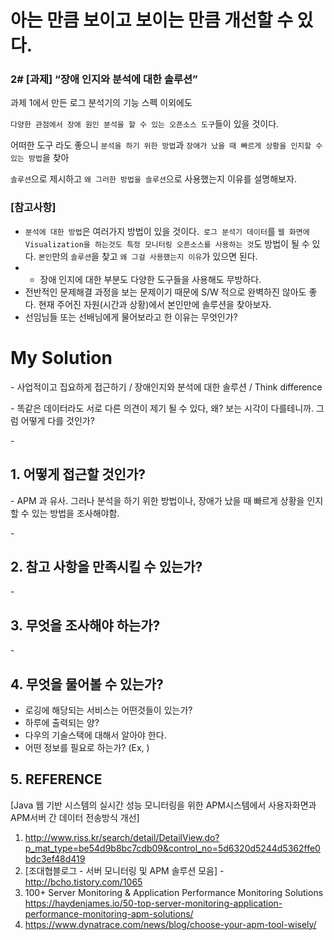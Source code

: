 # 아는 만큼 보이고 보이는 만큼 개선할 수 있다.

### 2# [과제] “장애 인지와 분석에 대한 솔루션”

과제 1에서 만든 로그 분석기의 기능 스펙 이외에도 

`다양한 관점에서 장애 원인 분석을 할 수 있는 오픈소스 도구`들이 있을 것이다. 

어떠한 도구 라도 좋으니 `분석을 하기 위한 방법`과 `장애가 났을 때 빠르게 상황을 인지할 수 있는 방법`을 찾아 

`솔루션`으로 제시하고 `왜 그러한 방법을 솔루션`으로 사용했는지 이유를 설명해보자.

### [참고사항]

- `분석에 대한 방법`은 여러가지 방법이 있을 것이다.` 로그 분석기 데이터`를 `웹 화면에 Visualization을 하는것도 특정 모니터링 오픈소스를 사용하는 것`도 방법이 될 수 있다. `본인`만의 `솔루션`을 찾고 `왜 그걸 사용했는지 이유`가 있으면 된다.
- * 장애 인지에 대한 부분도 다양한 도구들을 사용해도 무방하다.
- 전반적인 문제해결 과정을 보는 문제이기 때문에 S/W 적으로 완벽하진 않아도 좋다. 현재 주어진 자원(시간과 상황)에서 본인만에 솔루션을 찾아보자.
- 선임님들 또는 선배님에게 물어보라고 한 이유는 무엇인가?

# My Solution

\- 사업적이고 집요하게 접근하기 / 장애인지와 분석에 대한 솔루션 / Think difference

\- 똑같은 데이터라도 서로 다른 의견이 제기 될 수 있다, 왜? 보는 시각이 다를테니까. 그럼 어떻게 다를 것인가?

\- 





## 1. 어떻게 접근할 것인가?

\- APM 과 유사. 그러나 분석을 하기 위한 방법이나, 장애가 났을 때 빠르게 상황을 인지할 수 있는 방법을 조사해야함.

\- 

## 2. 참고 사항을 만족시킬 수 있는가?

\- 

## 3. 무엇을 조사해야 하는가?

\-

## 4. 무엇을 물어볼 수 있는가?

- 로깅에 해당되는 서비스는 어떤것들이 있는가? 
- 하루에 출력되는 양?
- 다우의 기술스택에 대해서 알아야 한다.
- 어떤 정보를 필요로 하는가? (Ex, )

## 5. REFERENCE

[Java 웹 기반 시스템의 실시간 성능 모니터링을 위한 APM시스템에서 사용자화면과 APM서버 간 데이터 전송방식 개선]

1. http://www.riss.kr/search/detail/DetailView.do?p_mat_type=be54d9b8bc7cdb09&control_no=5d6320d5244d5362ffe0bdc3ef48d419
2. [조대협블로그 - 서버 모니터링 및 APM 솔루션 모음] - http://bcho.tistory.com/1065
3. 100+ Server Monitoring & Application Performance Monitoring Solutions  
   https://haydenjames.io/50-top-server-monitoring-application-performance-monitoring-apm-solutions/
4. https://www.dynatrace.com/news/blog/choose-your-apm-tool-wisely/

